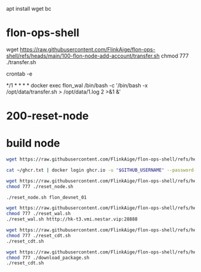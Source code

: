 
apt install wget bc

# flon-ops-shell

wget https://raw.githubusercontent.com/FlinkAige/flon-ops-shell/refs/heads/main/100-flon-node-add-account/transfer.sh
chmod 777 ./transfer.sh

crontab -e

*/1 * * * *  docker exec flon_wal /bin/bash -c '/bin/bash -x /opt/data/transfer.sh > /opt/data/1.log 2 >&1 &'

# 200-reset-node

#  build node
```bash
wget https://raw.githubusercontent.com/FlinkAige/flon-ops-shell/refs/heads/main/200-reset-node/build_node.sh

```
```bash
cat ~/ghcr.txt | docker login ghcr.io -u "$GITHUB_USERNAME" --password-stdin
```
```bash
wget https://raw.githubusercontent.com/FlinkAige/flon-ops-shell/refs/heads/main/200-reset-node/reset_node.sh
chmod 777 ./reset_node.sh

./reset_node.sh flon_devnet_01

```


```bash
wget https://raw.githubusercontent.com/FlinkAige/flon-ops-shell/refs/heads/main/200-reset-node/reset_wal.sh
chmod 777 ./reset_wal.sh
./reset_wal.sh htttp://hk-t3.vmi.nestar.vip:28888
```

```bash
wget https://raw.githubusercontent.com/FlinkAige/flon-ops-shell/refs/heads/main/200-reset-node/reset_cdt.sh
chmod 777 ./reset_cdt.sh
./reset_cdt.sh
```


```bash
wget https://raw.githubusercontent.com/FlinkAige/flon-ops-shell/refs/heads/main/200-reset-node/download_package.sh
chmod 777 ./download_package.sh
./reset_cdt.sh
```

